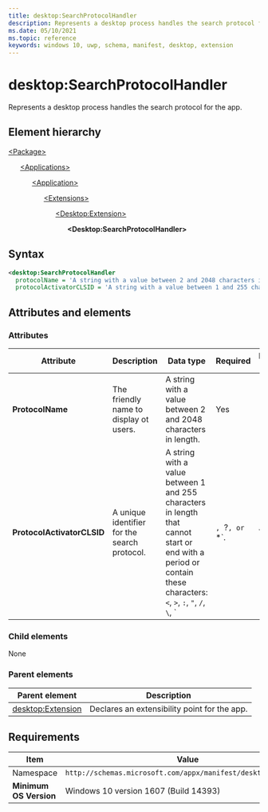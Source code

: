 ```yaml
---
title: desktop:SearchProtocolHandler
description: Represents a desktop process handles the search protocol for the app.
ms.date: 05/10/2021
ms.topic: reference
keywords: windows 10, uwp, schema, manifest, desktop, extension 
---
```


# desktop:SearchProtocolHandler

Represents a desktop process handles the search protocol for the app.

## Element hierarchy

[\<Package\>](element-package.md)

&nbsp;&nbsp;&nbsp;&nbsp;&nbsp;&nbsp;[\<Applications\>](element-applications.md)

&nbsp;&nbsp;&nbsp;&nbsp;&nbsp;&nbsp;&nbsp;&nbsp;&nbsp;&nbsp;&nbsp;&nbsp;[\<Application\>](element-application.md)

&nbsp;&nbsp;&nbsp;&nbsp;&nbsp;&nbsp;&nbsp;&nbsp;&nbsp;&nbsp;&nbsp;&nbsp;&nbsp;&nbsp;&nbsp;&nbsp;&nbsp;&nbsp;[\<Extensions\>](element-1-extensions.md)

&nbsp;&nbsp;&nbsp;&nbsp;&nbsp;&nbsp;&nbsp;&nbsp;&nbsp;&nbsp;&nbsp;&nbsp;&nbsp;&nbsp;&nbsp;&nbsp;&nbsp;&nbsp;&nbsp;&nbsp;&nbsp;&nbsp;&nbsp;&nbsp;[\<Desktop:Extension\>](element-desktop-extension.md)

&nbsp;&nbsp;&nbsp;&nbsp;&nbsp;&nbsp;&nbsp;&nbsp;&nbsp;&nbsp;&nbsp;&nbsp;&nbsp;&nbsp;&nbsp;&nbsp;&nbsp;&nbsp;&nbsp;&nbsp;&nbsp;&nbsp;&nbsp;&nbsp;&nbsp;&nbsp;&nbsp;&nbsp;&nbsp;&nbsp;**\<Desktop:SearchProtocolHandler\>**

## Syntax

```xml
<desktop:SearchProtocolHandler
  protocolName = 'A string with a value between 2 and 2048 characters in length.'
  protocolActivatorCLSID = 'A string with a value between 1 and 255 characters in length that cannot start or end with a period or contain these characters: <, >, :, ", /, \, |, ?, or *.' />
```

## Attributes and elements

### Attributes

| Attribute | Description | Data type | Required | Default value |
|-|-|-|-|-|
| **ProtocolName** | The friendly name to display ot users. | A string with a value between 2 and 2048 characters in length. | Yes |  |
| **ProtocolActivatorCLSID** | A unique identifier for the search protocol. | A string with a value between 1 and 255 characters in length that cannot start or end with a period or contain these characters: `<`, `>`, `:`, `"`, `/`, `\`, `|`, `?`, or `*`. | Yes |  |

### Child elements

None

### Parent elements

| Parent element | Description |
|-|-|
| [desktop:Extension](element-desktop-extension.md) | Declares an extensibility point for the app. |

## Requirements

| Item  | Value  |
|--|--|
| Namespace | `http://schemas.microsoft.com/appx/manifest/desktop/windows10` |
| **Minimum OS Version** | Windows 10 version 1607 (Build 14393) |
